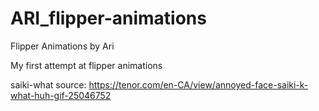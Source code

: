 # ARI_flipper-animations
Flipper Animations by Ari

My first attempt at flipper animations

saiki-what source: https://tenor.com/en-CA/view/annoyed-face-saiki-k-what-huh-gif-25046752

